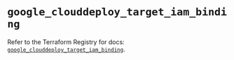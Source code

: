 # `google_clouddeploy_target_iam_binding`

Refer to the Terraform Registry for docs: [`google_clouddeploy_target_iam_binding`](https://registry.terraform.io/providers/hashicorp/google/6.23.0/docs/resources/clouddeploy_target_iam_binding).
